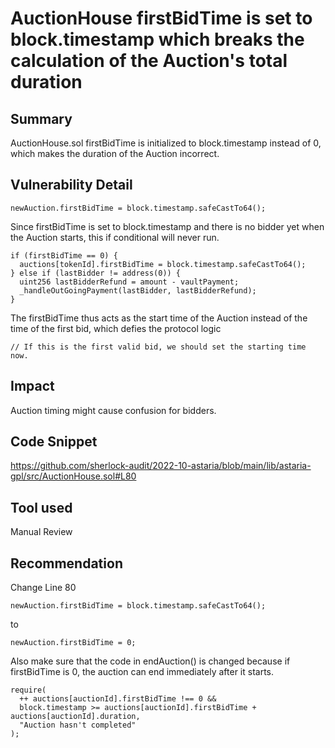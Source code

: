 # AuctionHouse firstBidTime is set to block.timestamp which breaks the calculation of the Auction's total duration
## Summary
AuctionHouse.sol firstBidTime is initialized to block.timestamp instead of 0, which makes the duration of the Auction incorrect.

## Vulnerability Detail
```
newAuction.firstBidTime = block.timestamp.safeCastTo64();
```
Since firstBidTime is set to block.timestamp and there is no bidder yet when the Auction starts, this if conditional will never run.
```
if (firstBidTime == 0) {
  auctions[tokenId].firstBidTime = block.timestamp.safeCastTo64();
} else if (lastBidder != address(0)) {
  uint256 lastBidderRefund = amount - vaultPayment;
  _handleOutGoingPayment(lastBidder, lastBidderRefund);
}
```
The firstBidTime thus acts as the start time of the Auction instead of the time of the first bid, which defies the protocol logic
```
// If this is the first valid bid, we should set the starting time now.  
```
## Impact
Auction timing might cause confusion for bidders.

## Code Snippet
https://github.com/sherlock-audit/2022-10-astaria/blob/main/lib/astaria-gpl/src/AuctionHouse.sol#L80

## Tool used
Manual Review

## Recommendation
Change Line 80
```
newAuction.firstBidTime = block.timestamp.safeCastTo64();
```
to
```
newAuction.firstBidTime = 0;
```
Also make sure that the code in endAuction() is changed because if firstBidTime is 0, the auction can end immediately after it starts.
```
require(
  ++ auctions[auctionId].firstBidTime !== 0 && 
  block.timestamp >= auctions[auctionId].firstBidTime + auctions[auctionId].duration,
  "Auction hasn't completed"
);
```

